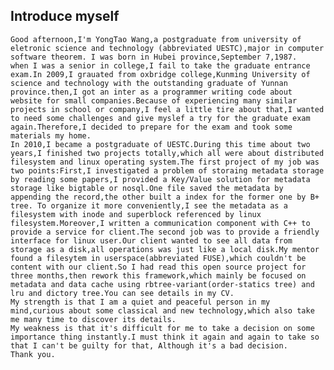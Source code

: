 Introduce myself 
---------------------


    Good afternoon,I'm YongTao Wang,a postgraduate from university of eletronic science and technology (abbreviated UESTC),major in computer software theorem. I was born in Hubei province,September 7,1987.
    when I was a senior in college,I fail to take the graduate entrance exam.In 2009,I grauated from oxbridge college,Kunming University of science and technology with the outstanding graduate of Yunnan province.then,I got an inter as a programmer writing code about website for small companies.Because of experiencing many similar projects in school or company,I feel a little tire about that,I wanted to need some challenges and give myslef a try for the graduate exam again.Therefore,I decided to prepare for the exam and took some materials my home.
    In 2010,I became a postgraduate of UESTC.During this time about two years,I finished two projects totally,which all were about distributed filesystem and linux operating system.The first project of my job was two points:First,I investigated a problem of storaing metadata storage by reading some papers,I provided a Key/Value solution for metadata storage like bigtable or nosql.One file saved the metadata by appending the record,the other built a index for the former one by B+ tree. To organize it more conveniently,I see the metadata as a filesystem with inode and superblock referenced by linux filesystem.Moreover,I written a communication component with C++ to provide a service for client.The second job was to provide a friendly interface for linux user.Our client wanted to see all data from storage as a disk,all operations was just like a local disk.My mentor found a filesytem in userspace(abbreviated FUSE),which couldn't be content with our client.So I had read this open source project for three months,then rework this framework,which mainly be focused on metadata and data cache using rbtree-variant(order-statics tree) and lru and dictory tree.You can see details in my CV.
    My strength is that I am a quiet and peaceful person in my mind,curious about some classical and new technology,which also take me many time to discover its details.
    My weakness is that it's difficult for me to take a decision on some importance thing instantly.I must think it again and again to take so that I can't be guilty for that, Although it's a bad decision.
    Thank you.
